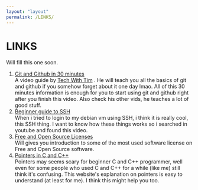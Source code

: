 ```yaml
---
layout: "layout"
permalink: /LINKS/
---
```


# LINKS

Will fill this one soon.

1. [Git and Github in 30 minutes](https://www.youtube.com/watch?v=jG4Vs81kMlc)<br>
A video guide by [Tech With Tim](https://www.youtube.com/channel/UC4JX40jDee_tINbkjycV4Sg)
. He will teach you all the basics of git and github if you somehow forget about it
one day lmao. All of this 30 minutes information is enough for you to start using
git and github right after you finish this video. Also check his other vids,
he teaches a lot of good stuff.
2. [Beginner guide to SSH](https://youtu.be/qWKK_PNHnnA)<br>
When i tried to login to my debian vm using SSH, i think it is really cool,
this SSH thing. I want to know how these things works so i searched in youtube
and found this video.
3. [Free and Open Source Licenses](https://youtu.be/Q4GYrcca12c)<br>
Will gives you introduction to some of the most used software license on Free and
Open Source software.
4. [Pointers in C and C++](https://www.geeksforgeeks.org/pointers-in-c-and-c-set-1-introduction-arithmetic-and-array/)<br>
Pointers may seems scary for beginner C and C++ programmer, well even for some people who
used C and C++ for a while (like me) still think it's confusing. This website's explanation
on pointers is easy to understand (at least for me). I think this might help you too.


